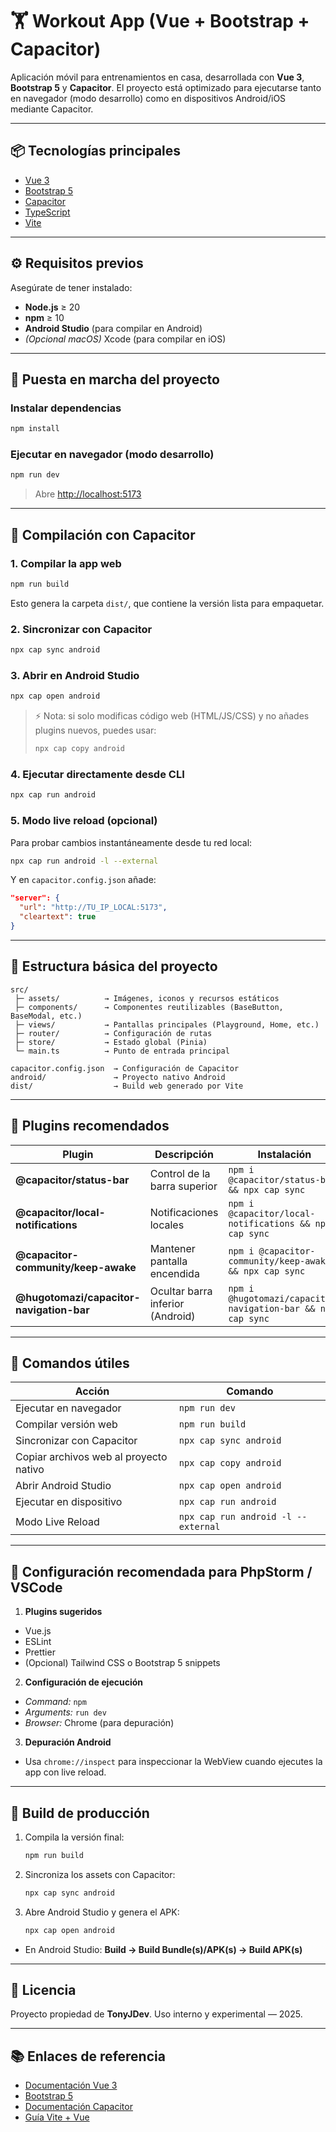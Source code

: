 # 🏋️ Workout App (Vue + Bootstrap + Capacitor)

Aplicación móvil para entrenamientos en casa, desarrollada con **Vue 3**, **Bootstrap 5** y **Capacitor**.
El proyecto está optimizado para ejecutarse tanto en navegador (modo desarrollo) como en dispositivos Android/iOS mediante Capacitor.

---

## 📦 Tecnologías principales

- [Vue 3](https://vuejs.org/)
- [Bootstrap 5](https://getbootstrap.com/)
- [Capacitor](https://capacitorjs.com/)
- [TypeScript](https://www.typescriptlang.org/)
- [Vite](https://vitejs.dev/)

---

## ⚙️ Requisitos previos

Asegúrate de tener instalado:

- **Node.js** ≥ 20
- **npm** ≥ 10
- **Android Studio** (para compilar en Android)
- *(Opcional macOS)* Xcode (para compilar en iOS)

---

## 🚀 Puesta en marcha del proyecto

### Instalar dependencias
```bash
npm install
```

### Ejecutar en navegador (modo desarrollo)
```bash
npm run dev
```
> Abre [http://localhost:5173](http://localhost:5173)

---

## 📱 Compilación con Capacitor

### 1. Compilar la app web
```bash
npm run build
```
Esto genera la carpeta `dist/`, que contiene la versión lista para empaquetar.

### 2. Sincronizar con Capacitor
```bash
npx cap sync android
```

### 3. Abrir en Android Studio
```bash
npx cap open android
```

> ⚡ Nota: si solo modificas código web (HTML/JS/CSS) y no añades plugins nuevos, puedes usar:
> ```bash
> npx cap copy android
> ```

### 4. Ejecutar directamente desde CLI
```bash
npx cap run android
```

### 5. Modo live reload (opcional)
Para probar cambios instantáneamente desde tu red local:
```bash
npx cap run android -l --external
```
Y en `capacitor.config.json` añade:
```json
"server": {
  "url": "http://TU_IP_LOCAL:5173",
  "cleartext": true
}
```

---

## 🧱 Estructura básica del proyecto

```
src/
 ├─ assets/          → Imágenes, iconos y recursos estáticos
 ├─ components/      → Componentes reutilizables (BaseButton, BaseModal, etc.)
 ├─ views/           → Pantallas principales (Playground, Home, etc.)
 ├─ router/          → Configuración de rutas
 ├─ store/           → Estado global (Pinia)
 └─ main.ts          → Punto de entrada principal

capacitor.config.json  → Configuración de Capacitor
android/               → Proyecto nativo Android
dist/                  → Build web generado por Vite
```

---

## 🔌 Plugins recomendados

| Plugin | Descripción | Instalación |
|--------|--------------|--------------|
| **@capacitor/status-bar** | Control de la barra superior | `npm i @capacitor/status-bar && npx cap sync` |
| **@capacitor/local-notifications** | Notificaciones locales | `npm i @capacitor/local-notifications && npx cap sync` |
| **@capacitor-community/keep-awake** | Mantener pantalla encendida | `npm i @capacitor-community/keep-awake && npx cap sync` |
| **@hugotomazi/capacitor-navigation-bar** | Ocultar barra inferior (Android) | `npm i @hugotomazi/capacitor-navigation-bar && npx cap sync` |

---

## 🧩 Comandos útiles

| Acción | Comando |
|--------|----------|
| Ejecutar en navegador | `npm run dev` |
| Compilar versión web | `npm run build` |
| Sincronizar con Capacitor | `npx cap sync android` |
| Copiar archivos web al proyecto nativo | `npx cap copy android` |
| Abrir Android Studio | `npx cap open android` |
| Ejecutar en dispositivo | `npx cap run android` |
| Modo Live Reload | `npx cap run android -l --external` |

---

## 🧰 Configuración recomendada para PhpStorm / VSCode

1. **Plugins sugeridos**
  - Vue.js
  - ESLint
  - Prettier
  - (Opcional) Tailwind CSS o Bootstrap 5 snippets

2. **Configuración de ejecución**
  - *Command:* `npm`
  - *Arguments:* `run dev`
  - *Browser:* Chrome (para depuración)

3. **Depuración Android**
  - Usa `chrome://inspect` para inspeccionar la WebView cuando ejecutes la app con live reload.

---

## 🧪 Build de producción

1. Compila la versión final:
   ```bash
   npm run build
   ```
2. Sincroniza los assets con Capacitor:
   ```bash
   npx cap sync android
   ```
3. Abre Android Studio y genera el APK:
   ```bash
   npx cap open android
   ```
  - En Android Studio: **Build → Build Bundle(s)/APK(s) → Build APK(s)**

---

## 🧾 Licencia

Proyecto propiedad de **TonyJDev**.
Uso interno y experimental — 2025.

---

## 📚 Enlaces de referencia

- [Documentación Vue 3](https://vuejs.org/)
- [Bootstrap 5](https://getbootstrap.com/)
- [Documentación Capacitor](https://capacitorjs.com/docs)
- [Guía Vite + Vue](https://vitejs.dev/guide/)
